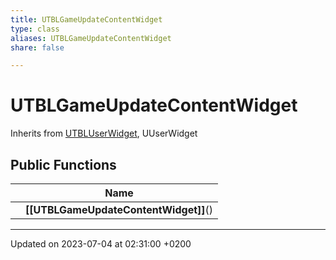 ```yaml
---
title: UTBLGameUpdateContentWidget
type: class
aliases: UTBLGameUpdateContentWidget
share: false

---
```


# UTBLGameUpdateContentWidget





Inherits from [UTBLUserWidget](/docs/SDK/Source/Classes/classUTBLUserWidget.md), UUserWidget

## Public Functions

|                | Name           |
| -------------- | -------------- |
| | **[[UTBLGameUpdateContentWidget]]**() |

-------------------------------

Updated on 2023-07-04 at 02:31:00 +0200